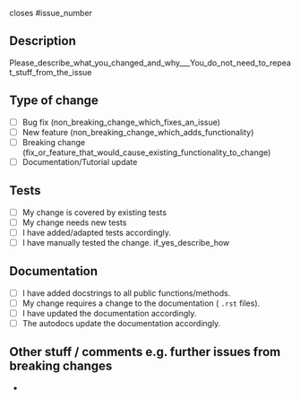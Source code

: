 closes #issue_number

## Description
Please_describe_what_you_changed_and_why___You_do_not_need_to_repeat_stuff_from_the_issue

## Type of change
- [ ] Bug fix (non_breaking_change_which_fixes_an_issue)
- [ ] New feature (non_breaking_change_which_adds_functionality)
- [ ] Breaking change (fix_or_feature_that_would_cause_existing_functionality_to_change)
- [ ] Documentation/Tutorial update

## Tests
- [ ] My change is covered by existing tests
- [ ] My change needs new tests
- [ ] I have added/adapted tests accordingly.
- [ ] I have manually tested the change. if_yes_describe_how

## Documentation
- [ ] I have added docstrings to all public functions/methods.
- [ ] My change requires a change to the documentation ( `.rst` files).
- [ ] I have updated the documentation accordingly.
- [ ] The autodocs update the documentation accordingly.

## Other stuff / comments e.g. further issues from breaking changes
- 

